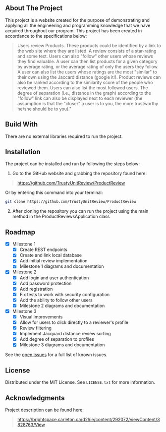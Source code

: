 ## About The Project

This project is a website created for the purpose of demonstrating and applying all the engineering and programming knowledge that we have acquired throughout our program. This project has been created in accordance to the specifications below:

> Users review Products. These products could be identified by a link to the web site where they are listed. A review consists of a star-rating and some text. Users can also "follow" other users whose reviews they find valuable. A user can then list products for a given category by average rating, or the average rating of only the users they follow. A user can also list the users whose ratings are the most "similar" to their own using the Jaccard distance (google it!). Product reviews can also be ranked according to the similarity score of the people who reviewed them. Users can also list the most followed users. The degree of separation (i.e., distance in the graph) according to the "follow" link can also be displayed next to each reviewer (the assumption is that the "closer" a user is to you, the more trustworthy he/she should be to you)."


## Build With
There are no external libraries required to run the project. 

## Installation
The project can be installed and run by following the steps below:

1. Go to the GitHub website and grabbing the repository found here:
> <https://github.com/TrustyUnitReview/ProductReview> 

Or by entering this command into your terminal:
```sh
git clone https://github.com/TrustyUnitReview/ProductReview
```

2. After cloning the repository you can run the project using the main method in the ProductReviewsApplication class

## Roadmap

- [x] Milestone 1
  - [x] Create REST endpoints
  - [x] Create and link local database
  - [x] Add initial review implementation 
  - [x] Milestone 1 diagrams and documentation 
- [X] Milestone 2
  - [X] Add login and user authentication
  - [X] Add password protection 
  - [X] Add registration
  - [X] Fix tests to work with security configuration
  - [X] Add the ability to follow other users
  - [X] Milestone 2 diagrams and documentation
- [X] Milestone 3
  - [X] Visual improvements
  - [X] Allow for users to click directly to a reviewer's profile
  - [X] Review filtering
  - [X] Implement Jacquard distance review sorting 
  - [X] Add degree of separation to profiles
  - [X] Milestone 3 diagrams and documentation

See the [open issues](https://github.com/TrustyUnitReview/ProductReview/issues) for a full list of known issues.

## License 

Distributed under the MIT License. See `LICENSE.txt` for more information.

## Acknowledgments

Project description can be found here:
> <https://brightspace.carleton.ca/d2l/le/content/292072/viewContent/3828763/View>

